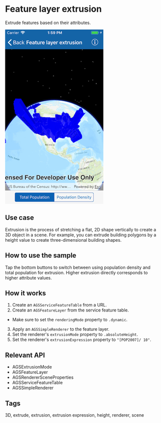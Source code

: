 # Feature layer extrusion

Extrude features based on their attributes.

![Feature layer extrusion sample](feature-layer-extrusion.png)

## Use case

Extrusion is the process of stretching a flat, 2D shape vertically to create a 3D object in a scene. For example, you can extrude building polygons by a height value to create three-dimensional building shapes.

## How to use the sample

Tap the bottom buttons to switch between using population density and total population for extrusion. Higher extrusion directly corresponds to higher attribute values.

## How it works

1. Create an `AGSServiceFeatureTable` from a URL.
2. Create an `AGSFeatureLayer` from the service feature table.
* Make sure to set the `renderingMode` property to `.dynamic`.
3. Apply an `AGSSimpleRenderer` to the feature layer.
4. Set the renderer's `extrusionMode` property to `.absoluteHeight`.
5. Set the renderer's `extrusionExpression` property to `"[POP2007]/ 10"`.

## Relevant API

* AGSExtrusionMode
* AGSFeatureLayer
* AGSRendererSceneProperties
* AGSServiceFeatureTable
* AGSSimpleRenderer

## Tags

3D, extrude, extrusion, extrusion expression, height, renderer, scene
